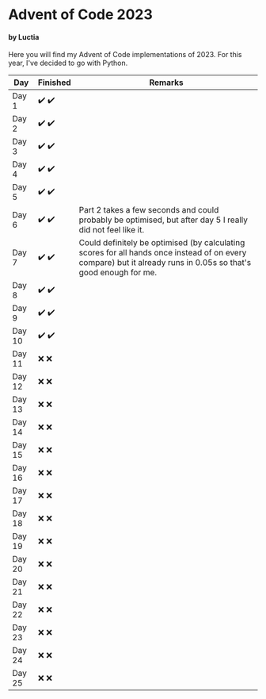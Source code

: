 # Advent of Code 2023
#### by Luctia

Here you will find my Advent of Code implementations of 2023. For this year, I've decided to go with Python.

| Day           | Finished                              | Remarks                                                                                                                                                         |
| --------------|---------------------------------------|-----------------------------------------------------------------------------------------------------------------------------------------------------------------|
| Day 1         | :heavy_check_mark: :heavy_check_mark: |                                                                                                                                                                 |
| Day 2         | :heavy_check_mark: :heavy_check_mark: |                                                                                                                                                                 |
| Day 3         | :heavy_check_mark: :heavy_check_mark: |                                                                                                                                                                 |
| Day 4         | :heavy_check_mark: :heavy_check_mark: |                                                                                                                                                                 |
| Day 5         | :heavy_check_mark: :heavy_check_mark: |                                                                                                                                                                 |
| Day 6         | :heavy_check_mark: :heavy_check_mark: | Part 2 takes a few seconds and could probably be optimised, but after day 5 I really did not feel like it.                                                      |
| Day 7         | :heavy_check_mark: :heavy_check_mark: | Could definitely be optimised (by calculating scores for all hands once instead of on every compare) but it already runs in 0.05s so that's good enough for me. |
| Day 8         | :heavy_check_mark: :heavy_check_mark: |                                                                                                                                                                 |
| Day 9         | :heavy_check_mark: :heavy_check_mark: |                                                                                                                                                                 |
| Day 10        | :heavy_check_mark: :heavy_check_mark: |                                                                                                                                                                 |
| Day 11        | :x: :x:                               |                                                                                                                                                                 |
| Day 12        | :x: :x:                               |                                                                                                                                                                 |
| Day 13        | :x: :x:                               |                                                                                                                                                                 |
| Day 14        | :x: :x:                               |                                                                                                                                                                 |
| Day 15        | :x: :x:                               |                                                                                                                                                                 |
| Day 16        | :x: :x:                               |                                                                                                                                                                 |
| Day 17        | :x: :x:                               |                                                                                                                                                                 |
| Day 18        | :x: :x:                               |                                                                                                                                                                 |
| Day 19        | :x: :x:                               |                                                                                                                                                                 |
| Day 20        | :x: :x:                               |                                                                                                                                                                 |
| Day 21        | :x: :x:                               |                                                                                                                                                                 |
| Day 22        | :x: :x:                               |                                                                                                                                                                 |
| Day 23        | :x: :x:                               |                                                                                                                                                                 |
| Day 24        | :x: :x:                               |                                                                                                                                                                 |
| Day 25        | :x: :x:                               |                                                                                                                                                                 |
